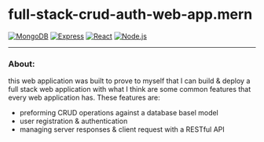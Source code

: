 # full-stack-crud-auth-web-app.mern
[![MongoDB](https://custom-icon-badges.demolab.com/badge/-MongoDB-47A248?style=for-the-badge&logo=mongodb&logoColor=white)](https://www.mongodb.com/)
[![Express](https://custom-icon-badges.demolab.com/badge/-Express-FFFFFF?style=for-the-badge&logo=express&logoColor=black)](https://expressjs.com/)
[![React](https://custom-icon-badges.demolab.com/badge/-React-218AAB?style=for-the-badge&logo=react&logoColor=white)](https://reactjs.org/)
[![Node.js](https://custom-icon-badges.demolab.com/badge/-Node.js-339933?style=for-the-badge&logo=node.js&logoColor=white)](https://nodejs.org/)

<hr></hr>

### About:
this web application was built to prove to myself that I can build & deploy a full stack web application with what I think are some common features that every web application has. These features are:
- preforming CRUD operations against a database basel model 
- user registration & authentication
- managing server responses & client request with a RESTful API
